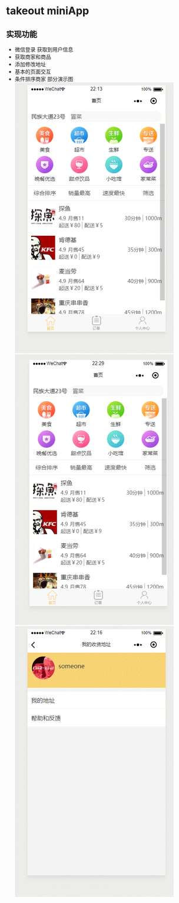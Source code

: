 # takeout miniApp
## 实现功能
* 微信登录 获取到用户信息
* 获取商家和商品
* 添加修改地址 </br>
* 基本的页面交互
* 条件排序商家
部分演示图</br>
![image text](https://github.com/lazyChan297/Img-folder/blob/master/meituan-web-app/meituan-index.gif?raw=true) </br>
![image text](https://github.com/lazyChan297/Img-folder/blob/master/meituan-web-app/meituan-1.gif?raw=true) </br>
![image text](https://github.com/lazyChan297/Img-folder/blob/master/meituan-web-app/meituan-address.gif?raw=true) </br>
